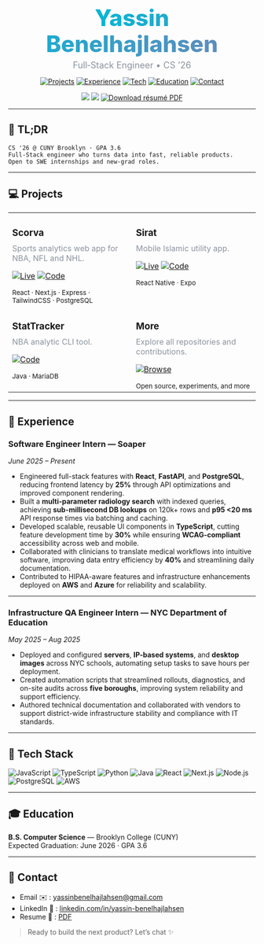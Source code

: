 <!-- Hero -->
<div align="center">
  <h1 style="font-weight:800; font-size:46px; margin:0 0 6px; line-height:1.15">
    <span style="background: linear-gradient(270deg,#06b6d4,#8b5cf6,#ec4899,#06b6d4);
             background-size: 800% 800%;
             -webkit-background-clip: text;
             color: transparent;
             animation: gradientShift 8s ease infinite;">
  Yassin Benelhajlahsen
</span>
  </h1>
  <p style="margin:0 0 14px; font-size:18px; color:#8b949e">Full‑Stack Engineer • CS ’26</p>

  <p>
    <a href="#projects"><img alt="Projects" src="https://img.shields.io/badge/-Projects-0ea5e9?style=for-the-badge&logo=data%3Aimage%2Fsvg%2Bxml%3Bbase64%2CPD94bWwgdmVyc2lvbj0nMS4wJy8%2B&logoColor=white"></a>
    <a href="#experience"><img alt="Experience" src="https://img.shields.io/badge/-Experience-8b5cf6?style=for-the-badge&logo=briefcase&logoColor=white"></a>
    <a href="#tech-stack"><img alt="Tech" src="https://img.shields.io/badge/-Tech_Stack-22c55e?style=for-the-badge&logo=dependabot&logoColor=white"></a>
    <a href="#education"><img alt="Education" src="https://img.shields.io/badge/-Education-f59e0b?style=for-the-badge&logo=google-classroom&logoColor=white"></a>
    <a href="#contact"><img alt="Contact" src="https://img.shields.io/badge/-Contact-ef4444?style=for-the-badge&logo=minutemailer&logoColor=white"></a>
  </p>

  <p>
    <a href="https://linkedin.com/in/yassin-benelhajlahsen"><img src="https://img.shields.io/badge/LinkedIn-0077B5?style=for-the-badge&logo=linkedin&logoColor=white"/></a>
    <a href="mailto:yassinbenelhajlahsen@gmail.com"><img src="https://img.shields.io/badge/Email-%23ea4335?style=for-the-badge&logo=gmail&logoColor=white"/></a>
    <a href="./Yassin-Benelhajlahsen_Resume.pdf" download target="_blank"><img src="https://img.shields.io/badge/Resume-PDF-0ea5e9?style=for-the-badge&logo=adobeacrobatreader&logoColor=white" alt="Download résumé PDF"/></a>
  </p>
</div>

<hr/>

## 📜 TL;DR

```text
CS '26 @ CUNY Brooklyn · GPA 3.6
Full‑Stack engineer who turns data into fast, reliable products.
Open to SWE internships and new‑grad roles.
```

---

<a id="projects"></a>
## 💻 Projects

<div align="center">

<table>
  <tr>
    <td width="50%" valign="top">
      <h3>Scorva</h3>
      <p style="margin-top:-8px;color:#8b949e">Sports analytics web app for NBA, NFL and NHL.</p>
      <p>
        <a href="https://scorva.vercel.app"><img alt="Live" src="https://img.shields.io/badge/Live-0ea5e9?style=for-the-badge&logo=vercel&logoColor=white"></a>
        <a href="https://github.com/yassinbenelhajlahsen/Scorva"><img alt="Code" src="https://img.shields.io/badge/Code-111827?style=for-the-badge&logo=github&logoColor=white"></a>
      </p>
      <sub>React · Next.js · Express · TailwindCSS · PostgreSQL </sub>
    </td>
    <td width="50%" valign="top">
      <h3>Sirat</h3>
      <p style="margin-top:-8px;color:#8b949e">Mobile Islamic utility app.</p>
      <p>
        <a href="https://sirat.dev"><img alt="Live" src="https://img.shields.io/badge/Live-0ea5e9?style=for-the-badge&logo=vercel&logoColor=white"></a>
        <a href="https://github.com/yassinbenelhajlahsen/Sirat"><img alt="Code" src="https://img.shields.io/badge/Code-111827?style=for-the-badge&logo=github&logoColor=white"></a>
      </p>
      <sub>React Native · Expo</sub>
    </td>
  </tr>
  <tr>
    <td width="50%" valign="top">
      <h3>StatTracker</h3>
      <p style="margin-top:-8px;color:#8b949e">NBA analytic CLI tool.</p>
      <p>
        <a href="https://github.com/yassinbenelhajlahsen/StatTracker"><img alt="Code" src="https://img.shields.io/badge/Code-111827?style=for-the-badge&logo=github&logoColor=white"></a>
      </p>
      <sub>Java · MariaDB </sub>
    </td>
    <td width="50%" valign="top">
      <h3>More</h3>
      <p style="margin-top:-8px;color:#8b949e">Explore all repositories and contributions.</p>
      <p>
        <a href="https://github.com/yassinbenelhajlahsen?tab=repositories"><img alt="Browse" src="https://img.shields.io/badge/Browse-8b5cf6?style=for-the-badge&logo=github&logoColor=white"></a>
      </p>
      <sub>Open source, experiments, and more</sub>
    </td>
  </tr>
</table>

</div>

---

<a id="experience"></a>
## 💼 Experience

### Software Engineer Intern — Soaper  
*June 2025 – Present*

- Engineered full-stack features with **React**, **FastAPI**, and **PostgreSQL**, reducing frontend latency by **25%** through API optimizations and improved component rendering.  
- Built a **multi-parameter radiology search** with indexed queries, achieving **sub-millisecond DB lookups** on 120k+ rows and **p95 <20 ms** API response times via batching and caching.  
- Developed scalable, reusable UI components in **TypeScript**, cutting feature development time by **30%** while ensuring **WCAG-compliant** accessibility across web and mobile.  
- Collaborated with clinicians to translate medical workflows into intuitive software, improving data entry efficiency by **40%** and streamlining daily documentation.  
- Contributed to HIPAA-aware features and infrastructure enhancements deployed on **AWS** and **Azure** for reliability and scalability.

---

### Infrastructure QA Engineer Intern — NYC Department of Education  
*May 2025 – Aug 2025*

- Deployed and configured **servers**, **IP-based systems**, and **desktop images** across NYC schools, automating setup tasks to save hours per deployment.  
- Created automation scripts that streamlined rollouts, diagnostics, and on-site audits across **five boroughs**, improving system reliability and support efficiency.  
- Authored technical documentation and collaborated with vendors to support district-wide infrastructure stability and compliance with IT standards.


---

<a id="tech-stack"></a>
## 🧰 Tech Stack

![JavaScript](https://img.shields.io/badge/-JavaScript-F7DF1E?logo=javascript&logoColor=black&style=flat)
![TypeScript](https://img.shields.io/badge/-TypeScript-3178C6?logo=typescript&logoColor=white&style=flat)
![Python](https://img.shields.io/badge/-Python-3776AB?logo=python&logoColor=white&style=flat)
![Java](https://img.shields.io/badge/-Java-007396?logo=java&logoColor=white&style=flat)
![React](https://img.shields.io/badge/-React-20232A?logo=react&logoColor=61DAFB&style=flat)
![Next.js](https://img.shields.io/badge/-Next.js-000000?logo=nextdotjs&logoColor=white&style=flat)
![Node.js](https://img.shields.io/badge/-Node.js-339933?logo=node.js&logoColor=white&style=flat)
![PostgreSQL](https://img.shields.io/badge/-PostgreSQL-4169E1?logo=postgresql&logoColor=white&style=flat)
![AWS](https://img.shields.io/badge/-AWS-232F3E?logo=amazon-aws&logoColor=white&style=flat)

---

<a id="education"></a>
## 🎓 Education

**B.S. Computer Science** — Brooklyn College (CUNY)  
Expected Graduation: June 2026 · GPA 3.6

---

<a id="contact"></a>
## 🤝 Contact

- Email  ✉️ : [yassinbenelhajlahsen@gmail.com](mailto:yassinbenelhajlahsen@gmail.com)
- LinkedIn 💼 :  [linkedin.com/in/yassin-benelhajlahsen](https://linkedin.com/in/yassin-benelhajlahsen)
- Resume 📝 : [PDF](./Yassin-Benelhajlahsen_Resume.pdf)

> Ready to build the next product? Let’s chat ✨

